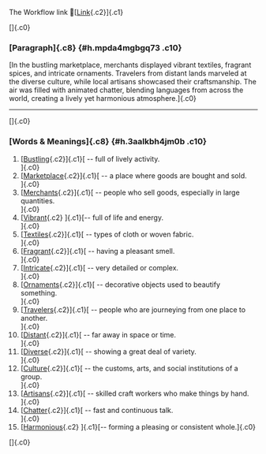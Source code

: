 The Workflow link
👏[[Link](https://www.google.com/url?q=http://www.google.com&sa=D&source=editors&ust=1757763578318807&usg=AOvVaw0o76qrEc-l0wa_QZ_CdB65){.c2}]{.c1}

[]{.c0}

### [Paragraph]{.c8} {#h.mpda4mgbgq73 .c10}

[In the bustling marketplace, merchants displayed vibrant textiles,
fragrant spices, and intricate ornaments. Travelers from distant lands
marveled at the diverse culture, while local artisans showcased their
craftsmanship. The air was filled with animated chatter, blending
languages from across the world, creating a lively yet harmonious
atmosphere.]{.c0}

------------------------------------------------------------------------

[]{.c0}

### [Words & Meanings]{.c8} {#h.3aalkbh4jm0b .c10}

1.  [[Bustling](https://www.google.com/url?q=http://www.google.com&sa=D&source=editors&ust=1757763578320738&usg=AOvVaw1zK8WmimnOhmhRIzMwjDt8){.c2}]{.c1}[ --
    full of lively activity.\
    ]{.c0}
2.  [[Marketplace](https://www.google.com/url?q=http://www.google.com&sa=D&source=editors&ust=1757763578321163&usg=AOvVaw06zpujRz9H4hU7Pmy5bK_u){.c2}]{.c1}[ --
    a place where goods are bought and sold.\
    ]{.c0}
3.  [[Merchants](https://www.google.com/url?q=http://www.google.com&sa=D&source=editors&ust=1757763578321558&usg=AOvVaw0j0XSeZeNlBIg-82GXg-S0){.c2}]{.c1}[ --
    people who sell goods, especially in large quantities.\
    ]{.c0}
4.  [[Vibrant](https://www.google.com/url?q=http://www.google.com&sa=D&source=editors&ust=1757763578321958&usg=AOvVaw2r722Nz8NsI3QdBYHzOlVg){.c2}
    ]{.c1}[-- full of life and energy.\
    ]{.c0}
5.  [[Textiles](https://www.google.com/url?q=http://www.google.com&sa=D&source=editors&ust=1757763578322236&usg=AOvVaw2zMcaeAtP7HG1mk5pOpsyQ){.c2}]{.c1}[ --
    types of cloth or woven fabric.\
    ]{.c0}
6.  [[Fragrant](https://www.google.com/url?q=http://www.google.com&sa=D&source=editors&ust=1757763578322636&usg=AOvVaw0sh4cmDIqarpajk7psUU59){.c2}]{.c1}[ --
    having a pleasant smell.\
    ]{.c0}
7.  [[Intricate](https://www.google.com/url?q=http://www.google.com&sa=D&source=editors&ust=1757763578322972&usg=AOvVaw00zq2ZZ2KQeQL6Ls9U71El){.c2}]{.c1}[ --
    very detailed or complex.\
    ]{.c0}
8.  [[Ornaments](https://www.google.com/url?q=http://www.google.com&sa=D&source=editors&ust=1757763578323299&usg=AOvVaw1_Fu-iUK_S8qavMs3yruHM){.c2}]{.c1}[ --
    decorative objects used to beautify something.\
    ]{.c0}
9.  [[Travelers](https://www.google.com/url?q=http://www.google.com&sa=D&source=editors&ust=1757763578323641&usg=AOvVaw2d9psqd4ZTuZHwYFb_xeal){.c2}]{.c1}[ --
    people who are journeying from one place to another.\
    ]{.c0}
10. [[Distant](https://www.google.com/url?q=http://www.google.com&sa=D&source=editors&ust=1757763578324005&usg=AOvVaw2Dc36SK5_PLjYfmB7ylU25){.c2}]{.c1}[ --
    far away in space or time.\
    ]{.c0}
11. [[Diverse](https://www.google.com/url?q=http://www.google.com&sa=D&source=editors&ust=1757763578324284&usg=AOvVaw2U9IBKlMsgIBtvkcDwOdgL){.c2}]{.c1}[ --
    showing a great deal of variety.\
    ]{.c0}
12. [[Culture](https://www.google.com/url?q=http://www.google.com&sa=D&source=editors&ust=1757763578324577&usg=AOvVaw2TG4MyKQhPSiDsqXf7Ebqs){.c2}]{.c1}[ --
    the customs, arts, and social institutions of a group.\
    ]{.c0}
13. [[Artisans](https://www.google.com/url?q=http://www.google.com&sa=D&source=editors&ust=1757763578324888&usg=AOvVaw1UpCgpw3z1GDR5f52d0spr){.c2}]{.c1}[ --
    skilled craft workers who make things by hand.\
    ]{.c0}
14. [[Chatter](https://www.google.com/url?q=http://www.google.com&sa=D&source=editors&ust=1757763578325218&usg=AOvVaw30Py5q60Yr8OTx-rsDqc0d){.c2}]{.c1}[ --
    fast and continuous talk.\
    ]{.c0}
15. [[Harmonious](https://www.google.com/url?q=http://www.google.com&sa=D&source=editors&ust=1757763578325506&usg=AOvVaw24dcrMN6gahmQnM72OWoDV){.c2}
    ]{.c1}[-- forming a pleasing or consistent whole.]{.c0}

[]{.c0}
